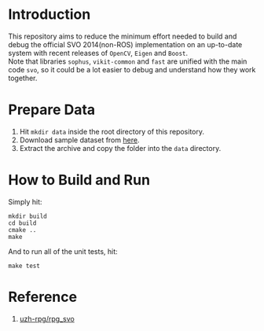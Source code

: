 # Introduction
This repository aims to reduce the minimum effort needed to build and debug the official SVO 2014(non-ROS) implementation on an up-to-date system with recent releases of `OpenCV`, `Eigen` and `Boost`.  
Note that libraries `sophus`, `vikit-common` and `fast` are unified with the main code `svo`, so it could be a lot easier to debug and understand how they work together.

# Prepare Data
1. Hit `mkdir data` inside the root directory of this repository.
1. Download sample dataset from [here](http://rpg.ifi.uzh.ch/datasets/sin2_tex2_h1_v8_d.tar.gz).
1. Extract the archive and copy the folder into the `data` directory. 

# How to Build and Run
Simply hit:
```
mkdir build
cd build
cmake ..
make
```
  
And to run all of the unit tests, hit:
```
make test
```

# Reference
1. [uzh-rpg/rpg_svo](https://github.com/uzh-rpg/rpg_svo)